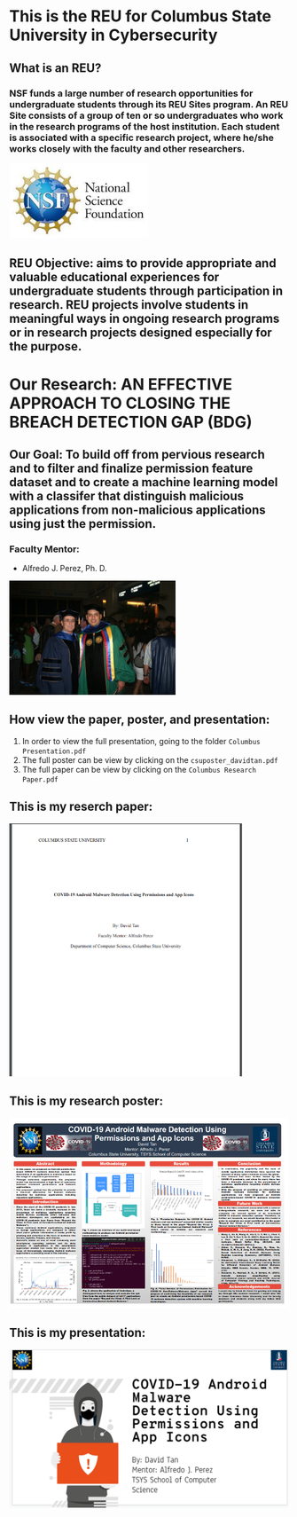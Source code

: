 # This is the REU for Columbus State University in Cybersecurity

## What is an REU?
### NSF funds a large number of research opportunities for undergraduate students through its REU Sites program. An REU Site consists of a group of ten or so undergraduates who work in the research programs of the host institution. Each student is associated with a specific research project, where he/she works closely with the faculty and other researchers. 
<img src="NSF pic.jpg" width="250">

## REU Objective: aims to provide appropriate and valuable educational experiences for undergraduate students through participation in research. REU projects involve students in meaningful ways in ongoing research programs or in research projects designed especially for the purpose.

# Our Research: AN EFFECTIVE APPROACH TO CLOSING THE BREACH DETECTION GAP (BDG) 

## Our Goal: To build off from pervious research and to filter and finalize permission feature dataset and to create a machine learning model with a classifer that distinguish malicious applications from non-malicious applications using just the permission. 

### Faculty Mentor:
- Alfredo J. Perez, Ph. D.
<img src="Perez.jpg" width="300">

## How view the paper, poster, and presentation:
1. In order to view the full presentation, going to the folder `Columbus Presentation.pdf`
2. The full poster can be view by clicking on the `csuposter_davidtan.pdf`
3. The full paper can be view by clicking on the `Columbus Research Paper.pdf`

## This is my reserch paper:
<img src="paper pic1.PNG" width="420">

## This is my research poster:
<img src="poster pic1.PNG" width="600">

## This is my presentation:
<img src="presentation pic1.PNG" width="600">
